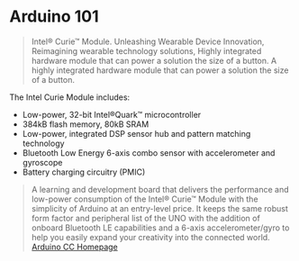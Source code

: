 # Arduino 101

> Intel® Curie™ Module. Unleashing Wearable Device Innovation, Reimagining wearable technology solutions, Highly integrated hardware module that can power a solution the size of a button.
> A highly integrated hardware module that can power a solution the size of a button.

The Intel Curie Module includes:

- Low-power, 32-bit Intel®Quark™ microcontroller
- 384kB flash memory, 80kB SRAM
- Low-power, integrated DSP sensor hub and pattern matching technology
- Bluetooth Low Energy 6-axis combo sensor with accelerometer and gyroscope
- Battery charging circuitry (PMIC)

> A learning and development board that delivers the performance and low-power consumption of the Intel® Curie™ Module with the simplicity of Arduino at an entry-level price. 
It keeps the same robust form factor and peripheral list of the UNO with the addition of onboard Bluetooth LE capabilities and a 6-axis accelerometer/gyro to help you easily expand your creativity into the connected world. [Arduino CC Homepage](https://www.arduino.cc/en/Main/ArduinoBoard101)